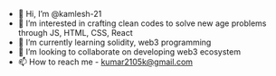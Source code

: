 - 👋 Hi, I’m @kamlesh-21
- 👀 I’m interested in crafting clean codes to solve new age problems through JS, HTML, CSS, React 
- 🌱 I’m currently learning solidity, web3 programming
- 💞️ I’m looking to collaborate on developing web3 ecosystem 
- 📫 How to reach me  - kumar2105k@gmail.com 

<!---
kamlesh-21/kamlesh-21 is a ✨ special ✨ repository because its `README.md` (this file) appears on your GitHub profile.
You can click the Preview link to take a look at your changes.
--->
